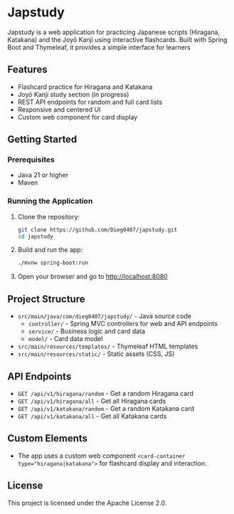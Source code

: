 # Japstudy

Japstudy is a web application for practicing Japanese scripts (Hiragana, Katakana) and the Joyō Kanji using interactive flashcards. Built with Spring Boot and Thymeleaf, it provides a simple interface for learners

## Features
- Flashcard practice for Hiragana and Katakana
- Joyō Kanji study section (in progress)
- REST API endpoints for random and full card lists
- Responsive and centered UI
- Custom web component for card display

## Getting Started

### Prerequisites
- Java 21 or higher
- Maven

### Running the Application

1. Clone the repository:
   ```sh
   git clone https://github.com/Dieg0407/japstudy.git
   cd japstudy
   ```
2. Build and run the app:
   ```sh
   ./mvnw spring-boot:run
   ```
3. Open your browser and go to [http://localhost:8080](http://localhost:8080)

## Project Structure
- `src/main/java/com/dieg0407/japstudy/` - Java source code
  - `controller/` - Spring MVC controllers for web and API endpoints
  - `service/` - Business logic and card data
  - `model/` - Card data model
- `src/main/resources/templates/` - Thymeleaf HTML templates
- `src/main/resources/static/` - Static assets (CSS, JS)

## API Endpoints
- `GET /api/v1/hiragana/random` - Get a random Hiragana card
- `GET /api/v1/hiragana/all` - Get all Hiragana cards
- `GET /api/v1/katakana/random` - Get a random Katakana card
- `GET /api/v1/katakana/all` - Get all Katakana cards

## Custom Elements
- The app uses a custom web component `<card-container type="hiragana|katakana">` for flashcard display and interaction.

## License
This project is licensed under the Apache License 2.0.
